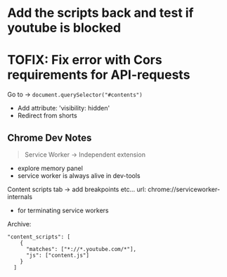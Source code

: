 # Add the scripts back and test if youtube is blocked

# TOFIX: Fix error with Cors requirements for API-requests

Go to -> `document.querySelector("#contents")`
-  Add attribute: 'visibility: hidden'
- Redirect from shorts

## Chrome Dev Notes 
> Service Worker -> Independent extension
  - explore memory panel
  - service worker is always alive in dev-tools

Content scripts tab -> add breakpoints etc...
url: chrome://serviceworker-internals
  - for terminating service workers

Archive:
```
"content_scripts": [
    {
      "matches": ["*://*.youtube.com/*"],
      "js": ["content.js"]
    }
  ]
```
